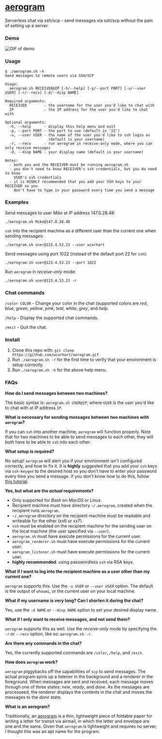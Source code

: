 # [aerogram](https://en.wikipedia.org/wiki/Aerogram)
Serverless chat via ssh/scp - send messages via ssh/scp without the pain of setting up a server.

### Demo
![GIF of demo](demo.gif)

### Usage
```
$ ./aerogram.sh -h
Send messages to remote users via SSH/SCP

Usage:
  aerogram.sh RECEIVER@IP [-h/--help] [-p/--port PORT] [-u/--user USER] [-r/--recv] [-d/--disp NAME]

Required arguments:
  RECEIVER        - the username for the user you'd like to chat with
  IP              - the IP address for the user you'd like to chat with

Optional arguments:
  -h, --help      - display this help menu and exit
  -p, --port PORT - the port to use (default is '22')
  -u, --user USER - the name of the user you'd like to ssh login as 
                    (default is your username)
  -r, --recv      - run aerogram in receive-only mode, where you can only receive messages
  -d, --disp NAME - your display name (default is your username)

Notes:
  - both you and the RECEIVER must be running aerogram.sh
  - you don't need to know RECEIVER's ssh credentials, but you do need to know
    USER's ssh credentials
  - it is HIGHLY recommended that you add your SSH keys to your RECEIVER so you
    don't have to type in your password every time you send a message
```

### Examples
Send messages to user *Mike* at IP address 147.0.28.48:
```
./aerogram.sh Mike@147.0.28.48
```
`ssh` into the recipient machine as a different user than the current one when sending messages:
```
./aerogram.sh user@123.4.53.23 --user wcarhart
```
Send messages using port 1022 (instead of the default port 22 for `ssh`):
```
./aerogram.sh user@123.4.53.23 --port 1022
```
Run `aerogram` in *receive-only* mode:
```
./aerogram.sh user@123.4.53.23 -r
```

### Chat commands
`/color COLOR` - Change your color in the chat (supported colors are *red*, *blue*, *green*, *yellow*, *pink*, *teal*, *white*, *grey*, and *help*.

`/help` - Display the supported chat commands.

`/exit` - Quit the chat.

### Install
1. Clone this repo with: `git clone https://github.com/wcarhart/aerogram.gif`
2. Run `./aerogram.sh -r` for the first time to verify that your environment is setup correctly.
3. Run `./aerogram.sh -h` for the above help menu.

### FAQs
**How do I send messages between two machines?**

The basic syntax is: `aerogram.sh USER@IP`, where `USER` is the user you'd like to chat with at IP address `IP`.

**What is necessary for sending messages between two machines with `aerogram`?**

If you can `ssh` into another machine, `aerogram` will function properly. Note that for two machines to be able to send messages to each other, they will *both* have to be able to `ssh` into each other.

**What setup is required?**

No setup! `aerogram` will alert you if your environment isn't configured correctly, and how to fix it. It is **highly** suggested that you add your `ssh` keys via `ssh-keygen` to the desired host so you don't have to enter your password every time you send a message. If you don't know how to do this, follow [this tutorial](https://askubuntu.com/a/46935/838525).

**Yes, but what are the *actual* requirements?**
* Only supported for *Bash* on *MacOS* or *Linux*.
* Recipient machine must have directory `~/.aerogram`, created when the recipient runs `aerogram`.
* `~/.aerogram` directory on the recipient machine must be readable and writeable for the other (xx6 or xx7).
* `ssh` must be enabled on the recipient machine for the sending user on the local machine (the user specified via `--user`).
* `aerogram.sh` must have execute permissions for the current user.
* `aerogram_renderer.sh` must have execute permissions for the current user.
* `aerogram_listener.sh` must have execute permissions for the current user.
* **highly recommended**: using passwordless `ssh` via RSA keys.

**What if I want to log into the recipient machine as a user other than my current one?**

`aerogram` supports this. Use the `-u USER` or `--user USER` option. The default is the output of `whoami`, or the current user on your local machine.

**What if my username is very long? Can I shorten it during the chat?**

Yes, use the `-d NAME` or `--disp NAME` option to set your desired display name.

**What if I only want to receive messages, and not send them?**

`aerogram` supports this as well. Use the *receive-only* mode by specifying the `-r` or `--recv` option, like so: `aerogram.sh -r`.

**Are there any commands in the chat?**

Yes, the currently supported commands are `/color`, `/help`, and `/exit`.

**How does `aerogram` work?**

`aerogram` piggybacks off the capabilities of `scp` to send messages. The actual program spins up a listener in the background and a renderer in the foreground. When messages are sent and received, each message moves through one of three states: *new*, *ready*, and *done*. As the messages are processeed, the renderer displays the contents in the chat and moves the messages to the *done* state.

**What is an aerogram?**

Traditionally, an [aerogram](https://en.wikipedia.org/wiki/Aerogram) is a thin, lightweight piece of foldable paper for writing a letter for transit via airmail, in which the letter and envelope are one and the same. Given that `aerogram` is lightweight and requires no server, I thought this was an apt name for the program.
